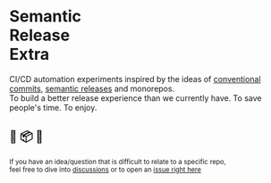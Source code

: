 <h1>Semantic<br/>Release<br/>Extra</h1>

CI/CD automation experiments inspired by the ideas of [conventional commits](https://www.conventionalcommits.org/en/v1.0.0/), [semantic releases](https://github.com/semantic-release/semantic-release) and monorepos.  
To build a better release experience than we currently have. To save people's time. To enjoy.

## 🤖 📦 🚀

<sub>If you have an idea/question that is difficult to relate to a specific repo,<br/>feel free to dive into [discussions](https://github.com/semrel-extra/.github/discussions) or to open an [issue right here](https://github.com/semrel-extra/.github/issues) </sub>
